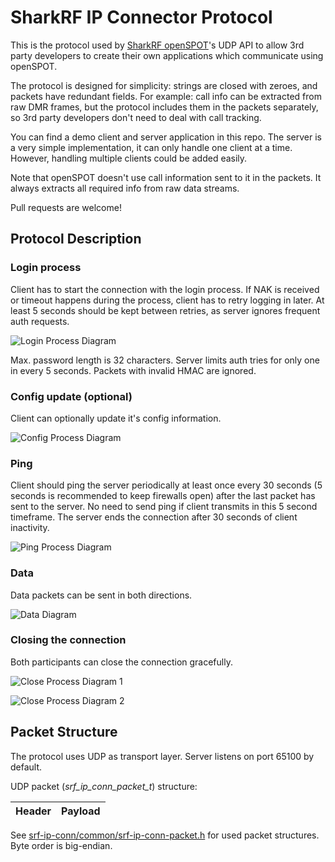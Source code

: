 # SharkRF IP Connector Protocol

This is the protocol used by [SharkRF openSPOT](https://www.sharkrf.com/products/openspot/)'s UDP API to allow 3rd party developers to create their own applications which communicate using openSPOT.

The protocol is designed for simplicity: strings are closed with zeroes, and packets have redundant fields. For example: call info can be extracted from raw DMR frames, but the protocol includes them in the packets separately, so 3rd party developers don't need to deal with call tracking.

You can find a demo client and server application in this repo. The server is a very simple implementation, it can only handle one client at a time. However, handling multiple clients could be added easily.

Note that openSPOT doesn't use call information sent to it in the packets. It always extracts all required info from raw data streams.

Pull requests are welcome!

## Protocol Description

### Login process

Client has to start the connection with the login process. If NAK is received or timeout happens during the process, client has to retry logging in later. At least 5 seconds should be kept between retries, as server ignores frequent auth requests.

<!--
Client->Server: Login
Server->Client: Token
Note left of Client: Token is used to generate HMAC
Client->Server: Auth
Note right of Server: If authorized,\nthe server replies with ACK,\notherwise NAK
Server->Client: ACK
Note over Client: Client is now logged in.
-->
![Login Process Diagram](https://raw.githubusercontent.com/sharkrf/srf-ip-conn/master/img/login.svg?sanitize=true)

Max. password length is 32 characters. Server limits auth tries for only one in every 5 seconds. Packets with invalid HMAC are ignored.

### Config update (optional)

Client can optionally update it's config information.

<!--
Client->Server: Config
Server->Client: ACK
-->
![Config Process Diagram](https://raw.githubusercontent.com/sharkrf/srf-ip-conn/master/img/config.svg?sanitize=true)

### Ping

Client should ping the server periodically at least once every 30 seconds (5 seconds is recommended to keep firewalls open) after the last packet has sent to the server. No need to send ping if client transmits in this 5 second timeframe. The server ends the connection after 30 seconds of client inactivity.

<!---
Client->Server: Ping
Server->Client: Pong
-->
![Ping Process Diagram](https://raw.githubusercontent.com/sharkrf/srf-ip-conn/master/img/ping.svg?sanitize=true)

### Data

Data packets can be sent in both directions.

<!--
Client->Server: Data
Client->Server: Data
Server->Client: Data
Client->Server: Data
Server->Client: Data
-->
![Data Diagram](https://raw.githubusercontent.com/sharkrf/srf-ip-conn/master/img/data.svg?sanitize=true)

### Closing the connection

Both participants can close the connection gracefully.

<!--
Client->Server: Close
Server->Client: ACK
-->
![Close Process Diagram 1](https://raw.githubusercontent.com/sharkrf/srf-ip-conn/master/img/close-client.svg?sanitize=true)
<!--
Server->Client: Close
-->
![Close Process Diagram 2](https://raw.githubusercontent.com/sharkrf/srf-ip-conn/master/img/close-server.svg?sanitize=true)

## Packet Structure

The protocol uses UDP as transport layer. Server listens on port 65100 by default.

UDP packet (*srf_ip_conn_packet_t*) structure:

Header | Payload
--- | ---

See [srf-ip-conn/common/srf-ip-conn-packet.h](https://github.com/sharkrf/srf-ip-conn/blob/master/srf-ip-conn/common/srf-ip-conn-packet.h) for used packet structures. Byte order is big-endian.
